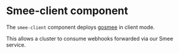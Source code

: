 # Smee-client component

The `smee-client` component deploys [gosmee][gs] in client mode.

This allows a cluster to consume webhooks forwarded via our Smee service.

[gs]: https://github.com/chmouel/gosmee
